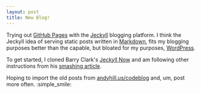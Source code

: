 ```yaml
---
layout: post
title: New Blog!
---
```


Trying out [GitHub Pages](https://pages.github.com/) with the [Jeckyll](http://jekyllrb.com/) blogging platform. I think  the Jeckyll idea of serving static posts written in [Markdown](http://daringfireball.net/projects/markdown/), fits my blogging purposes better than the capable, but bloated for my purposes, [WordPress](https://wordpress.org/). 

To get started, I cloned Barry Clark's [Jeckyll Now](https://github.com/barryclark/jekyll-now) and am following other instructions from his [smashing article](http://www.smashingmagazine.com/2014/08/01/build-blog-jekyll-github-pages/).

Hoping to import the old posts from [andyhill.us/codeblog](http://andyhill.us/codeblog/) and, um, post more often. :simple_smile: